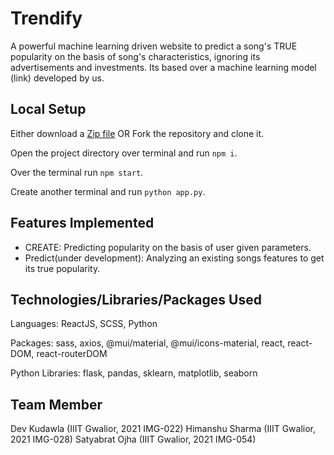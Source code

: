 # Trendify

A powerful machine learning driven website to predict a song's TRUE popularity on the basis of song's characteristics, ignoring its advertisements and investments.
Its based over a machine learning model (link) developed by us.

## Local Setup

Either download a [Zip file](https://github.com/Spotify-Hit-Pedictor/Trendify/archive/refs/heads/main.zip)
OR
Fork the repository and clone it.

Open the project directory over terminal and run `npm i`.

Over the terminal run `npm start`.

Create another terminal and run `python app.py`.

## Features Implemented

- CREATE: Predicting popularity on the basis of user given parameters.
- Predict(under development): Analyzing an existing songs features to get its true popularity.

## Technologies/Libraries/Packages Used

Languages: ReactJS, SCSS, Python

Packages: sass, axios, @mui/material, @mui/icons-material, react, react-DOM, react-routerDOM

Python Libraries: flask, pandas, sklearn, matplotlib, seaborn

## Team Member

Dev Kudawla
(IIIT Gwalior, 2021 IMG-022)
Himanshu Sharma
(IIIT Gwalior, 2021 IMG-028)
Satyabrat Ojha
(IIIT Gwalior, 2021 IMG-054)
